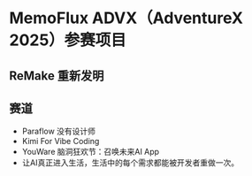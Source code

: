 # MemoFlux ADVX（AdventureX 2025）参赛项目

## ReMake 重新发明

## 赛道
- Paraflow 没有设计师
- Kimi For Vibe Coding
- YouWare 脑洞狂欢节：召唤未来AI App
- 让AI真正进入生活，生活中的每个需求都能被开发者重做一次。
